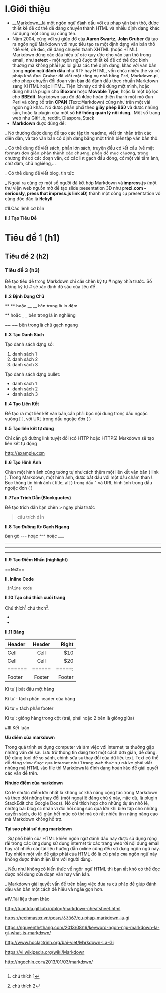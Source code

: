 # I.Giới thiệu
- __Markdown__là một ngôn ngữ đánh dấu với cú pháp văn bản thô, được thiết kế để có thể dễ dàng chuyển thành HTML và nhiều định dạng khác sử dụng một công cụ cùng tên.
- Năm 2004, cùng với sự giúp đỡ của __Aaron Swartz, John Gruber__ đã tạo ra ngôn ngữ Markdown với mục tiêu tạo ra một định dạng văn bản thô "dễ viết, dễ đọc, dễ dàng chuyển thành XHTML (hoặc HTML). Markdown dùng các dấu hiệu từ các quy ước cho văn bản thô trong email, như __setext__ - một ngôn ngữ được thiết kế để có thể đọc bình thường mà không phải lục lọi giữa các thẻ định dạng, khác với văn bản trong __ngôn ngữ đánh dấu__ như RTF hay HTML, vốn chứa nhiều thẻ và cú pháp khó đọc. Gruber đã viết một công cụ nhỏ bằng Perl, Markdown.pl, cho phép chuyển đổi đoạn văn bản đã đánh dấu theo chuẩn Markdown sang XHTML hoặc HTML. Tiện ích này có thể dùng một mình, hoặc dùng như là plugin cho __Bloxom__ hoặc __Movable Type__, hoặc là một bộ lọc cho __BBEdit__. Markdown sau đó đã được hoàn thiện thành một mô đun Perl và công bố trên __CPAN__ (Text::Markdown) cũng như trên một vài ngôn ngữ khác. Nó được phân phối theo __giấy phép BSD__ và được nhúng sẵn, hoặc là plugin của một số __hệ thống quản lý nội dung__.. Một số trang web như GitHub, reddit, Diaspora, Stack 
- __Markdown__ được dùng để:

_ Nó thường được dùng để tạo các tập tin readme, viết tin nhắn trên các diễn đàn, và tạo văn bản có định dạng bằng một trình biên tập văn bản thô.

_ Có thể dùng để viết sách, phần lớn sách, truyện đều có kết cấu (về mặt format) đơn giản: phân thành các chương, phần đề mục chương, trong chương thì có các đoạn văn, có các list gạch đầu dòng, có một vài tấm ảnh, chữ đậm, chữ nghiêng,... 

_ Có thể dùng để viết blog, tin tức

_ Ngoài ra cũng có một số người  đã kết hợp Markdown và __impress.js__ (một thư viện web nguồn mở để tạo slide presentation 3D như __prezi.com - seriously, press that impress.js link xD__) thành một công cụ presentation vô cùng độc đáo là __Hekyll__

#II.Các lệnh cơ bản 

__II.1 Tạo Tiêu Đề__

 # Tiêu đề 1 (h1)
 
 ## Tiêu đề 2 (h2)
 
 ### Tiêu đề 3 (h3)

Để tạo tiêu đề trong Markdown  chỉ cần chèn ký tự # ngay phía trước. Số lượng ký tự # sẽ xác định độ sâu của tiêu đề .

__II.2 Định Dạng Chữ__

 **  ** hoặc __ __ bên trong là in đậm
 
 ** hoặc _ _ bên trong là in nghiêng 

~~ ~~ bên trong là chũ gạch ngang


__II.3 Tạo Danh Sách__

Tạo danh sách dạng số:

1. danh sách 1
2. danh sách 2
3. danh sách 3

Tạo danh sách dạng bullet:

- danh sách 1
- danh sách 2
- danh sách 3

__II.4 Tạo Liên Kết__

Để tạo ra một liên kết văn bản,cần phải bọc nội dung trong dấu ngoặc vuông [ ], với URL trong dấu ngoặc đơn ( )

__II.5 Tạo liên kết tự động__

Chỉ cần gõ đường link tuyệt đối (có HTTP hoặc HTTPS) Markdown sẽ tạo liên kết tự động

http://example.com

__II.6 Tạo Hình Ảnh__

Chèn một hình ảnh cũng tương tự như cách thêm một liên kết văn bản ( link ). Trong Markdown, một hình ảnh, được bắt đầu với một dấu chấm than !. Bọc thông tin hình ảnh ( title, alt ) trong dấu " và URL hình ảnh trong dấu ngoặc đơn ( )

__II.7Tạo Trích Dẫn (Blockquotes)__

Để tạo trích dẫn bạn chèn > ngay phía trước

  >câu trích dẫn

__II.8 Tạo Đường Kẻ Gạch Ngang__

Bạn gõ --- hoặc *** hoặc ___

---
***
___

__II.9 Tạo Điểm Nhấn (highlight)__

==text==

__II. Inline Code__

` inline code`

__II.10 Tạo chú thích cuối trang__

Chú thích[^1] chú thích[^2].  

- [^1]: chú thích 1 
- [^2]: chú thích 2

__II.11 Bảng__

| Header | Header | Right  |
|:-------|:------:|-------:|
|  Cell  |  Cell  |   $10  |
|  Cell  |  Cell  |   $20  |
| ====== | ====== | =====: |
| Footer | Footer | Footer |


Kí tự | bắt đầu một hàng

Kí tự - tách phần header của bảng

Kí tự = tách phần footer

Kí tự : gióng hàng trong cột (trái, phải hoặc 2 bên là gióng giữa)

#III.Kết luận

__Ưu điểm của markdown__

Trong quá trình sử dụng computer và làm việc với internet, ta thường gặp những vấn đề sau:Lưu trữ thông tin dạng text một cách đơn giản, dễ dàng. Dễ dùng tool để so sánh, chỉnh sửa sự thay đổi của dữ liệu text. Text có thể dễ dàng view được qua internet như 1 trang web thực sự mà ko phải viết nhúng mã HTML vào file thì Markdown là đinh dạng hoàn hảo để giải quyết các vấn đề trên.

__Nhược điểm của markdown__

Có lẽ nhược điểm lớn nhất  là không có khả năng cộng tác trong Markdown và theo dõi những thay đổi (một ngoại lệ đáng chú ý này, mặc dù, là plugin StackEdit cho Google Docs). Nó chỉ thích hợp cho những dự án nhỏ lẻ, những bài blog cá nhân vì đòi hỏi công sức quá lớn khi biên tập cho những quyển sách, do tối giản hết mức có thể mà có rất nhiều tính năng nâng cao mà Markdown không hỗ trợ.

__Tại sao phải sử dụng markdown__

_ Sự phổ biến của HTML khiến ngôn ngữ đánh dấu này được sử dụng rộng rãi trong các ứng dụng sử dụng internet từ các trang web tới nội dung email hay rất nhiều các tài liệu hướng dẫn online cũng đều sử dụng ngôn ngữ này. Tuy nhiên một vấn đề gặp phải của HTML đó là cú pháp của ngôn ngữ này không được thân thiện lắm với người dùng.

_ Nếu như không có kiến thức về ngôn ngữ HTML thì bạn rất khó có thể đọc được nôi dung của đoạn văn hay văn bản.

_ Markdown giải quyết vấn đề trên bằng việc đưa ra cú pháp để giúp đánh dấu văn bản một cách dễ hiểu và ngắn gọn hơn.

#IV.Tài liệu tham khảo

http://tuantda.github.io/blog/markdown-cheatsheet.html

https://techmaster.vn/posts/33367/cu-phap-markdown-la-gi

https://nguyenthethang.com/2013/08/16/keyword-ngon-ngu-markdown-la-gi-what-is-markdown/

http://www.hoclaptrinh.org/bai-viet/Markdown-La-Gi

https://vi.wikipedia.org/wiki/Markdown

http://ngochin.com/2013/01/03/markdown/


